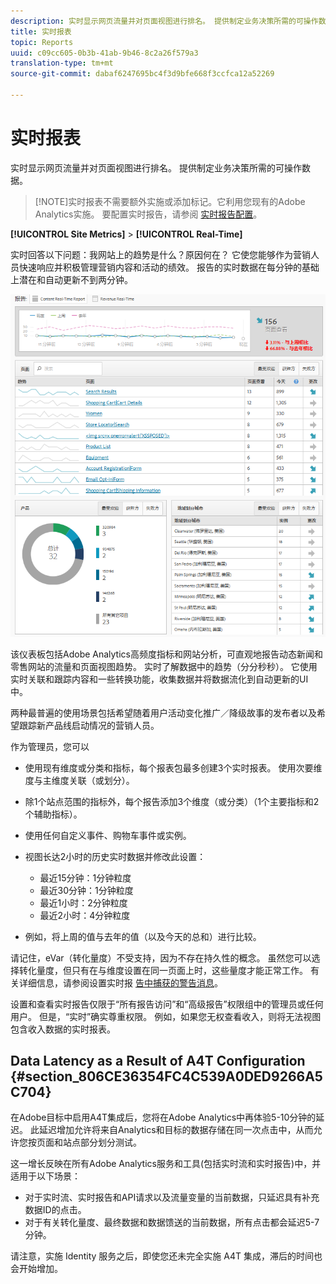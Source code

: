 ```yaml
---
description: 实时显示网页流量并对页面视图进行排名。 提供制定业务决策所需的可操作数据。
title: 实时报表
topic: Reports
uuid: c09cc605-0b3b-41ab-9b46-8c2a26f579a3
translation-type: tm+mt
source-git-commit: dabaf6247695bc4f3d9bfe668f3ccfca12a52269

---
```



# 实时报表

实时显示网页流量并对页面视图进行排名。 提供制定业务决策所需的可操作数据。

>[!NOTE]实时报表不需要额外实施或添加标记。它利用您现有的Adobe Analytics实施。 要配置实时报告，请参阅 [实时报告配置](/help/admin/admin/realtime/t-realtime-admin.md)。

**[!UICONTROL Site Metrics]** > **[!UICONTROL Real-Time]**

实时回答以下问题：我网站上的趋势是什么？原因何在？ 它使您能够作为营销人员快速响应并积极管理营销内容和活动的绩效。 报告的实时数据在每分钟的基础上潜在和自动更新不到两分钟。

![](assets/report-realtime.png)

该仪表板包括Adobe Analytics高频度指标和网站分析，可直观地报告动态新闻和零售网站的流量和页面视图趋势。 实时了解数据中的趋势（分分秒秒）。 它使用实时关联和跟踪内容和一些转换功能，收集数据并将数据流化到自动更新的UI中。

两种最普遍的使用场景包括希望随着用户活动变化推广／降级故事的发布者以及希望跟踪新产品线启动情况的营销人员。

作为管理员，您可以

* 使用现有维度或分类和指标，每个报表包最多创建3个实时报表。 使用次要维度与主维度关联（或划分）。
* 除1个站点范围的指标外，每个报告添加3个维度（或分类）（1个主要指标和2个辅助指标）。
* 使用任何自定义事件、购物车事件或实例。
* 视图长达2小时的历史实时数据并修改此设置：

   * 最近15分钟：1分钟粒度
   * 最近30分钟：1分钟粒度
   * 最近1小时：2分钟粒度
   * 最近2小时：4分钟粒度

* 例如，将上周的值与去年的值（以及今天的总和）进行比较。

请记住，eVar（转化量度）不受支持，因为不存在持久性的概念。 虽然您可以选择转化量度，但只有在与维度设置在同一页面上时，这些量度才能正常工作。 有关详细信息，请参阅设置实时报 [告中捕获的警告消息](/help/admin/admin/realtime/t-realtime-admin.md)。

设置和查看实时报告仅限于“所有报告访问”和“高级报告”权限组中的管理员或任何用户。 但是，“实时”确实尊重权限。 例如，如果您无权查看收入，则将无法视图包含收入数据的实时报表。

## Data Latency as a Result of A4T Configuration {#section_806CE36354FC4C539A0DED9266A5C704}

在Adobe目标中启用A4T集成后，您将在Adobe Analytics中再体验5-10分钟的延迟。 此延迟增加允许将来自Analytics和目标的数据存储在同一次点击中，从而允许您按页面和站点部分划分测试。

这一增长反映在所有Adobe Analytics服务和工具(包括实时流和实时报告)中，并适用于以下场景：

* 对于实时流、实时报告和API请求以及流量变量的当前数据，只延迟具有补充数据ID的点击。
* 对于有关转化量度、最终数据和数据馈送的当前数据，所有点击都会延迟5-7分钟。

请注意，实施 Identity 服务之后，即使您还未完全实施 A4T 集成，滞后的时间也会开始增加。
